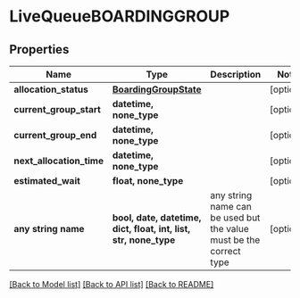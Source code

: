 # LiveQueueBOARDINGGROUP


## Properties
Name | Type | Description | Notes
------------ | ------------- | ------------- | -------------
**allocation_status** | [**BoardingGroupState**](BoardingGroupState.md) |  | [optional] 
**current_group_start** | **datetime, none_type** |  | [optional] 
**current_group_end** | **datetime, none_type** |  | [optional] 
**next_allocation_time** | **datetime, none_type** |  | [optional] 
**estimated_wait** | **float, none_type** |  | [optional] 
**any string name** | **bool, date, datetime, dict, float, int, list, str, none_type** | any string name can be used but the value must be the correct type | [optional]

[[Back to Model list]](../README.md#documentation-for-models) [[Back to API list]](../README.md#documentation-for-api-endpoints) [[Back to README]](../README.md)


